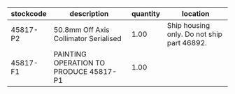 |stockcode|description|quantity|location|
|---------|-----------|--------|--------|
|45817-P2|50.8mm Off Axis Collimator Serialised|1.00|Ship housing only. Do not ship part 46892.|
|45817-F1|PAINTING OPERATION TO PRODUCE 45817-P1|1.00||
